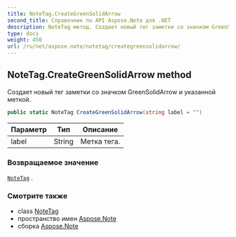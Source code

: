 ```yaml
---
title: NoteTag.CreateGreenSolidArrow
second_title: Справочник по API Aspose.Note для .NET
description: NoteTag метод. Создает новый тег заметки со значком GreenSolidArrow и указанной меткой.
type: docs
weight: 450
url: /ru/net/aspose.note/notetag/creategreensolidarrow/
---
```

## NoteTag.CreateGreenSolidArrow method

Создает новый тег заметки со значком GreenSolidArrow и указанной меткой.

```csharp
public static NoteTag CreateGreenSolidArrow(string label = "")
```

| Параметр | Тип | Описание |
| --- | --- | --- |
| label | String | Метка тега. |

### Возвращаемое значение

[`NoteTag`](../) .

### Смотрите также

* class [NoteTag](../)
* пространство имен [Aspose.Note](../../notetag/)
* сборка [Aspose.Note](../../../)



